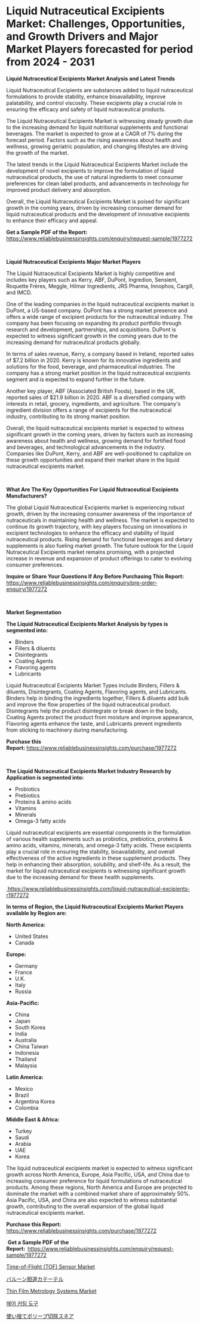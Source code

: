 <p><h1>Liquid Nutraceutical Excipients Market: Challenges, Opportunities, and Growth Drivers and Major Market Players forecasted for period from 2024 - 2031</h1></p><p><strong>Liquid Nutraceutical Excipients Market Analysis and Latest Trends</strong></p>
<p><p>Liquid Nutraceutical Excipients are substances added to liquid nutraceutical formulations to provide stability, enhance bioavailability, improve palatability, and control viscosity. These excipients play a crucial role in ensuring the efficacy and safety of liquid nutraceutical products.</p><p>The Liquid Nutraceutical Excipients Market is witnessing steady growth due to the increasing demand for liquid nutritional supplements and functional beverages. The market is expected to grow at a CAGR of 7% during the forecast period. Factors such as the rising awareness about health and wellness, growing geriatric population, and changing lifestyles are driving the growth of the market.</p><p>The latest trends in the Liquid Nutraceutical Excipients Market include the development of novel excipients to improve the formulation of liquid nutraceutical products, the use of natural ingredients to meet consumer preferences for clean label products, and advancements in technology for improved product delivery and absorption.</p><p>Overall, the Liquid Nutraceutical Excipients Market is poised for significant growth in the coming years, driven by increasing consumer demand for liquid nutraceutical products and the development of innovative excipients to enhance their efficacy and appeal.</p></p>
<p><strong>Get a Sample PDF of the Report:&nbsp;</strong> <a href="https://www.reliablebusinessinsights.com/enquiry/request-sample/1977272">https://www.reliablebusinessinsights.com/enquiry/request-sample/1977272</a></p>
<p>&nbsp;</p>
<p><strong>Liquid Nutraceutical Excipients Major Market Players</strong></p>
<p><p>The Liquid Nutraceutical Excipients Market is highly competitive and includes key players such as Kerry, ABF, DuPont, Ingredion, Sensient, Roquette Frères, Meggle, Hilmar Ingredients, JRS Pharma, Innophos, Cargill, and IMCD.</p><p>One of the leading companies in the liquid nutraceutical excipients market is DuPont, a US-based company. DuPont has a strong market presence and offers a wide range of excipient products for the nutraceutical industry. The company has been focusing on expanding its product portfolio through research and development, partnerships, and acquisitions. DuPont is expected to witness significant growth in the coming years due to the increasing demand for nutraceutical products globally.</p><p>In terms of sales revenue, Kerry, a company based in Ireland, reported sales of $7.2 billion in 2020. Kerry is known for its innovative ingredients and solutions for the food, beverage, and pharmaceutical industries. The company has a strong market position in the liquid nutraceutical excipients segment and is expected to expand further in the future.</p><p>Another key player, ABF (Associated British Foods), based in the UK, reported sales of $21.9 billion in 2020. ABF is a diversified company with interests in retail, grocery, ingredients, and agriculture. The company's ingredient division offers a range of excipients for the nutraceutical industry, contributing to its strong market position.</p><p>Overall, the liquid nutraceutical excipients market is expected to witness significant growth in the coming years, driven by factors such as increasing awareness about health and wellness, growing demand for fortified food and beverages, and technological advancements in the industry. Companies like DuPont, Kerry, and ABF are well-positioned to capitalize on these growth opportunities and expand their market share in the liquid nutraceutical excipients market.</p></p>
<p>&nbsp;</p>
<p><strong>What Are The Key Opportunities For Liquid Nutraceutical Excipients Manufacturers?</strong></p>
<p><p>The global Liquid Nutraceutical Excipients market is experiencing robust growth, driven by the increasing consumer awareness of the importance of nutraceuticals in maintaining health and wellness. The market is expected to continue its growth trajectory, with key players focusing on innovations in excipient technologies to enhance the efficacy and stability of liquid nutraceutical products. Rising demand for functional beverages and dietary supplements is also fueling market growth. The future outlook for the Liquid Nutraceutical Excipients market remains promising, with a projected increase in revenue and expansion of product offerings to cater to evolving consumer preferences.</p></p>
<p><strong>Inquire or Share Your Questions If Any Before Purchasing This Report:</strong> <a href="https://www.reliablebusinessinsights.com/enquiry/pre-order-enquiry/1977272">https://www.reliablebusinessinsights.com/enquiry/pre-order-enquiry/1977272</a></p>
<p>&nbsp;</p>
<p><strong>Market Segmentation</strong></p>
<p><strong>The Liquid Nutraceutical Excipients Market Analysis by types is segmented into:</strong></p>
<p><ul><li>Binders</li><li>Fillers & diluents</li><li>Disintegrants</li><li>Coating Agents</li><li>Flavoring agents</li><li>Lubricants</li></ul></p>
<p><p>Liquid Nutraceutical Excipients Market Types include Binders, Fillers & diluents, Disintegrants, Coating Agents, Flavoring agents, and Lubricants. Binders help in binding the ingredients together, Fillers & diluents add bulk and improve the flow properties of the liquid nutraceutical product. Disintegrants help the product disintegrate or break down in the body, Coating Agents protect the product from moisture and improve appearance, Flavoring agents enhance the taste, and Lubricants prevent ingredients from sticking to machinery during manufacturing.</p></p>
<p><strong>Purchase this Report:&nbsp;</strong><a href="https://www.reliablebusinessinsights.com/purchase/1977272">https://www.reliablebusinessinsights.com/purchase/1977272</a></p>
<p>&nbsp;</p>
<p><strong>The Liquid Nutraceutical Excipients Market Industry Research by Application is segmented into:</strong></p>
<p><ul><li>Probiotics</li><li>Prebiotics</li><li>Proteins & amino acids</li><li>Vitamins</li><li>Minerals</li><li>Omega-3 fatty acids</li></ul></p>
<p><p>Liquid nutraceutical excipients are essential components in the formulation of various health supplements such as probiotics, prebiotics, proteins & amino acids, vitamins, minerals, and omega-3 fatty acids. These excipients play a crucial role in ensuring the stability, bioavailability, and overall effectiveness of the active ingredients in these supplement products. They help in enhancing their absorption, solubility, and shelf-life. As a result, the market for liquid nutraceutical excipients is witnessing significant growth due to the increasing demand for these health supplements.</p></p>
<p><a href="https://www.reliablebusinessinsights.com/liquid-nutraceutical-excipients-r1977272">&nbsp;https://www.reliablebusinessinsights.com/liquid-nutraceutical-excipients-r1977272</a></p>
<p><strong>In terms of Region, the Liquid Nutraceutical Excipients Market Players available by Region are:</strong></p>
<p>
    <p> <strong> North America: </strong>
        <ul>
            <li>United States</li>
            <li>Canada</li>
        </ul>
        </p> 
    <p> <strong> Europe: </strong>
        <ul>
            <li>Germany</li>
            <li>France</li>
            <li>U.K.</li>
            <li>Italy</li>
            <li>Russia</li>
        </ul>
        </p> 
    <p> <strong> Asia-Pacific: </strong>
        <ul>
            <li>China</li>
            <li>Japan</li>
            <li>South Korea</li>
            <li>India</li>
            <li>Australia</li>
            <li>China Taiwan</li>
            <li>Indonesia</li>
            <li>Thailand</li>
            <li>Malaysia</li>
        </ul>
        </p> 
    <p> <strong> Latin America: </strong>
        <ul>
            <li>Mexico</li>
            <li>Brazil</li>
            <li>Argentina Korea</li>
            <li>Colombia</li>
        </ul>
        </p> 
    <p> <strong> Middle East & Africa: </strong>
        <ul>
            <li>Turkey</li>
            <li>Saudi</li>
            <li>Arabia</li>
            <li>UAE</li>
            <li>Korea</li>
        </ul>
    </p>
    </p>
<p><p>The liquid nutraceutical excipients market is expected to witness significant growth across North America, Europe, Asia Pacific, USA, and China due to increasing consumer preference for liquid formulations of nutraceutical products. Among these regions, North America and Europe are projected to dominate the market with a combined market share of approximately 50%. Asia Pacific, USA, and China are also expected to witness substantial growth, contributing to the overall expansion of the global liquid nutraceutical excipients market.</p></p>
<p><strong>Purchase this Report: </strong><a href="https://www.reliablebusinessinsights.com/purchase/1977272">https://www.reliablebusinessinsights.com/purchase/1977272</a></p>
<p>&nbsp;<strong>Get a Sample PDF of the Report:&nbsp;&nbsp;</strong><a href="https://www.reliablebusinessinsights.com/enquiry/request-sample/1977272">https://www.reliablebusinessinsights.com/enquiry/request-sample/1977272</a></p>
<p><strong></strong></p>
<p><p><a href="https://github.com/vregtldg37/Market-Research-Report-List-1/blob/main/time-of-flight-tof-sensor-market.md">Time-of-Flight (TOF) Sensor Market</a></p><p><a href="https://github.com/klon646/Market-Research-Report-List-1/blob/main/1658816151324.md">バルーン胆道カテーテル</a></p><p><a href="https://github.com/labibmmn112/Market-Research-Report-List-1/blob/main/thin-film-metrology-systems-market.md">Thin Film Metrology Systems Market</a></p><p><a href="https://github.com/fernandotryO5lson96765/Market-Research-Report-List-2/blob/main/2902674161259.md">헤어 커팅 도구</a></p><p><a href="https://github.com/EstaSprer20231/Market-Research-Report-List-2/blob/main/8968779151323.md">使い捨てポリープ切除スネア</a></p></p>
